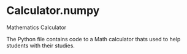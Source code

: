 # Calculator.numpy
 Mathematics Calculator

The Python file contains code to a Math calculator thats used to help students with their studies.
